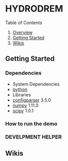 # HYDRODREM

Table of Contents

1. [Overview](#overview)
2. [Getting Started](#getting-started)
3. [Wikis](#wikis)

## Getting Started

### Dependencies
 * System Dependencies
  * [python](https://www.python.org/ftp/python/2.7.11/python-2.7.11.amd64.msi)  
 * Libraries
  * [configparser](https://pypi.org/project/configparser/) 3.5.0
  * [numpy](https://docs.scipy.org/doc/numpy-1.11.0/reference/) 1.11.0
  * [scipy](https://pypi.org/project/scipy/) 1.0.1


### How to run the demo



### DEVELPMENT HELPER


## Wikis

